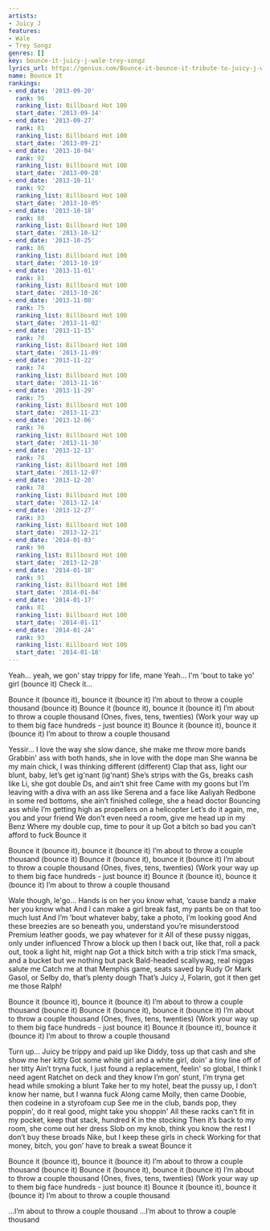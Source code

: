 ```yaml
---
artists:
- Juicy J
features:
- Wale
- Trey Songz
genres: []
key: bounce-it-juicy-j-wale-trey-songz
lyrics_url: https://genius.com/Bounce-it-bounce-it-tribute-to-juicy-j-wale-and-trey-songz-lyrics
name: Bounce It
rankings:
- end_date: '2013-09-20'
  rank: 96
  ranking_list: Billboard Hot 100
  start_date: '2013-09-14'
- end_date: '2013-09-27'
  rank: 81
  ranking_list: Billboard Hot 100
  start_date: '2013-09-21'
- end_date: '2013-10-04'
  rank: 92
  ranking_list: Billboard Hot 100
  start_date: '2013-09-28'
- end_date: '2013-10-11'
  rank: 92
  ranking_list: Billboard Hot 100
  start_date: '2013-10-05'
- end_date: '2013-10-18'
  rank: 88
  ranking_list: Billboard Hot 100
  start_date: '2013-10-12'
- end_date: '2013-10-25'
  rank: 86
  ranking_list: Billboard Hot 100
  start_date: '2013-10-19'
- end_date: '2013-11-01'
  rank: 81
  ranking_list: Billboard Hot 100
  start_date: '2013-10-26'
- end_date: '2013-11-08'
  rank: 75
  ranking_list: Billboard Hot 100
  start_date: '2013-11-02'
- end_date: '2013-11-15'
  rank: 78
  ranking_list: Billboard Hot 100
  start_date: '2013-11-09'
- end_date: '2013-11-22'
  rank: 74
  ranking_list: Billboard Hot 100
  start_date: '2013-11-16'
- end_date: '2013-11-29'
  rank: 75
  ranking_list: Billboard Hot 100
  start_date: '2013-11-23'
- end_date: '2013-12-06'
  rank: 76
  ranking_list: Billboard Hot 100
  start_date: '2013-11-30'
- end_date: '2013-12-13'
  rank: 78
  ranking_list: Billboard Hot 100
  start_date: '2013-12-07'
- end_date: '2013-12-20'
  rank: 78
  ranking_list: Billboard Hot 100
  start_date: '2013-12-14'
- end_date: '2013-12-27'
  rank: 83
  ranking_list: Billboard Hot 100
  start_date: '2013-12-21'
- end_date: '2014-01-03'
  rank: 90
  ranking_list: Billboard Hot 100
  start_date: '2013-12-28'
- end_date: '2014-01-10'
  rank: 91
  ranking_list: Billboard Hot 100
  start_date: '2014-01-04'
- end_date: '2014-01-17'
  rank: 81
  ranking_list: Billboard Hot 100
  start_date: '2014-01-11'
- end_date: '2014-01-24'
  rank: 93
  ranking_list: Billboard Hot 100
  start_date: '2014-01-18'
---
```

Yeah... yeah, we gon' stay trippy for life, mane
Yeah... I'm 'bout to take yo' girl (bounce it)
Check it...

Bounce it (bounce it), bounce it (bounce it)
I’m about to throw a couple thousand (bounce it)
Bounce it (bounce it), bounce it (bounce it)
I’m about to throw a couple thousand
(Ones, fives, tens, twenties)
(Work your way up to them big face hundreds - just bounce it)
Bounce it (bounce it), bounce it (bounce it)
I’m about to throw a couple thousand

Yessir...
I love the way she slow dance, she make me throw more bands
Grabbin' ass with both hands, she in love with the dope man
She wanna be my main chick, I was thinking different (different)
Clap that ass, light our blunt, baby, let’s get ig'nant (ig'nant)
She’s strips with the Gs, breaks cash like Li, she got double Ds, and ain’t shit free
Came with my goons but I’m leaving with a diva with an ass like Serena and a face like Aaliyah
Redbone in some red bottoms, she ain’t finished college, she a head doctor
Bouncing ass while I’m getting high as propellers on a helicopter
Let’s do it again, me, you and your friend
We don’t even need a room, give me head up in my Benz
Where my double cup, time to pour it up
Got a bitch so bad you can’t afford to fuck
Bounce it

Bounce it (bounce it), bounce it (bounce it)
I’m about to throw a couple thousand (bounce it)
Bounce it (bounce it), bounce it (bounce it)
I’m about to throw a couple thousand
(Ones, fives, tens, twenties)
(Work your way up to them big face hundreds - just bounce it)
Bounce it (bounce it), bounce it (bounce it)
I’m about to throw a couple thousand

Wale though, le'go...
Hands is on her you know what, ’cause bandz a make her you know what
And I can make a girl break fast, my pants be on that too much lust
And I’m ’bout whatever baby, take a photo, I’m looking good
And these breezies are so beneath you, understand you’re misunderstood
Premium leather goods, we pay whatever for it
All of these pussy niggas, only under influenced
Throw a block up then I back out, like that, roll a pack out, took a light hit, might nap
Got a thick bitch with a trip stick I’ma smack, and a bucket but we nothing but pack
Bald-headed scallywag, real niggas salute me
Catch me at that Memphis game, seats saved by Rudy
Or Mark Gasol, or Selby do, that’s plenty dough
That’s Juicy J, Folarin, got it then get me those
Ralph!

Bounce it (bounce it), bounce it (bounce it)
I’m about to throw a couple thousand (bounce it)
Bounce it (bounce it), bounce it (bounce it)
I’m about to throw a couple thousand
(Ones, fives, tens, twenties)
(Work your way up to them big face hundreds - just bounce it)
Bounce it (bounce it), bounce it (bounce it)
I’m about to throw a couple thousand

Turn up...
Juicy be trippy and paid up like Diddy, toss up that cash and she show me her kitty
Got some white girl and a white girl, doin' a tiny line off of her titty
Ain’t tryna fuck, I just found a replacement, feelin' so global, I think I need agent
Ratchet on deck and they know I’m gon’ stunt, I’m tryna get head while smoking a blunt
Take her to my hotel, beat the pussy up, I don’t know her name, but I wanna fuck
Along came Molly, then came Doobie, then codeine in a styrofoam cup
See me in the club, bands pop, they poppin', do it real good, might take you shoppin'
All these racks can’t fit in my pocket, keep that stack, hundred K in the stocking
Then it’s back to my room, she come out her dress
Slob on my knob, think you know the rest
I don’t buy these broads Nike, but I keep these girls in check
Working for that money, bitch, you gon’ have to break a sweat
Bounce it

Bounce it (bounce it), bounce it (bounce it)
I’m about to throw a couple thousand (bounce it)
Bounce it (bounce it), bounce it (bounce it)
I’m about to throw a couple thousand
(Ones, fives, tens, twenties)
(Work your way up to them big face hundreds - just bounce it)
Bounce it (bounce it), bounce it (bounce it)
I’m about to throw a couple thousand

...I’m about to throw a couple thousand
...I’m about to throw a couple thousand
